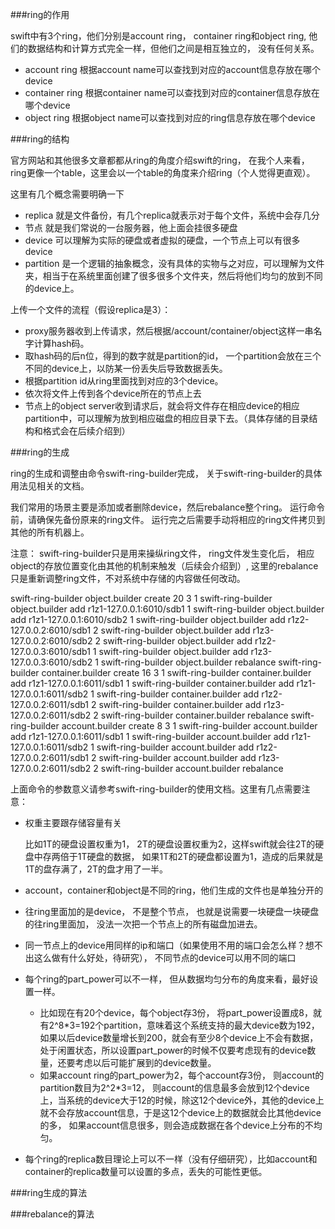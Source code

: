 ###ring的作用

swift中有3个ring，他们分别是account ring， container ring和object ring, 他们的数据结构和计算方式完全一样，但他们之间是相互独立的， 没有任何关系。 

* account ring
    根据account name可以查找到对应的account信息存放在哪个device
* container ring
    根据container name可以查找到对应的container信息存放在哪个device
* object ring
    根据object name可以查找到对应的ring信息存放在哪个device
    
###ring的结构

官方网站和其他很多文章都都从ring的角度介绍swift的ring， 在我个人来看， ring更像一个table，这里会以一个table的角度来介绍ring（个人觉得更直观）。

这里有几个概念需要明确一下

* replica
    就是文件备份，有几个replica就表示对于每个文件，系统中会存几分
* 节点
    就是我们常说的一台服务器，他上面会挂很多硬盘
* device
    可以理解为实际的硬盘或者虚拟的硬盘，一个节点上可以有很多device
* partition
    是一个逻辑的抽象概念，没有具体的实物与之对应，可以理解为文件夹，相当于在系统里面创建了很多很多个文件夹，然后将他们均匀的放到不同的device上。

上传一个文件的流程（假设replica是3）：
* proxy服务器收到上传请求，然后根据/account/container/object这样一串名字计算hash码。
* 取hash码的后n位，得到的数字就是partition的id， 一个partition会放在三个不同的device上，以防某一份丢失后导致数据丢失。
* 根据partition id从ring里面找到对应的3个device。
* 依次将文件上传到各个device所在的节点上去
* 节点上的object server收到请求后，就会将文件存在相应device的相应partition中，可以理解为放到相应磁盘的相应目录下去。（具体存储的目录结构和格式会在后续介绍到）

###ring的生成

ring的生成和调整由命令swift-ring-builder完成， 关于swift-ring-builder的具体用法见相关的文档。

我们常用的场景主要是添加或者删除device，然后rebalance整个ring。 运行命令前，请确保先备份原来的ring文件。 运行完之后需要手动将相应的ring文件拷贝到其他的所有机器上。

注意： swift-ring-builder只是用来操纵ring文件， ring文件发生变化后， 相应object的存放位置变化由其他的机制来触发（后续会介绍到）, 这里的rebalance只是重新调整ring文件，不对系统中存储的内容做任何改动。

swift-ring-builder object.builder create 20 3 1
swift-ring-builder object.builder add r1z1-127.0.0.1:6010/sdb1 1
swift-ring-builder object.builder add r1z1-127.0.0.1:6010/sdb2 1
swift-ring-builder object.builder add r1z2-127.0.0.2:6010/sdb1 2
swift-ring-builder object.builder add r1z3-127.0.0.2:6010/sdb2 2
swift-ring-builder object.builder add r1z2-127.0.0.3:6010/sdb1 1
swift-ring-builder object.builder add r1z3-127.0.0.3:6010/sdb2 1
swift-ring-builder object.builder rebalance
swift-ring-builder container.builder create 16 3 1
swift-ring-builder container.builder add r1z1-127.0.0.1:6011/sdb1 1
swift-ring-builder container.builder add r1z1-127.0.0.1:6011/sdb2 1
swift-ring-builder container.builder add r1z2-127.0.0.2:6011/sdb1 2
swift-ring-builder container.builder add r1z3-127.0.0.2:6011/sdb2 2
swift-ring-builder container.builder rebalance
swift-ring-builder account.builder create 8 3 1
swift-ring-builder account.builder add r1z1-127.0.0.1:6011/sdb1 1
swift-ring-builder account.builder add r1z1-127.0.0.1:6011/sdb2 1
swift-ring-builder account.builder add r1z2-127.0.0.2:6011/sdb1 2
swift-ring-builder account.builder add r1z3-127.0.0.2:6011/sdb2 2
swift-ring-builder account.builder rebalance

上面命令的参数意义请参考swift-ring-builder的使用文档。这里有几点需要注意：

* 权重主要跟存储容量有关

    比如1T的硬盘设置权重为1， 2T的硬盘设置权重为2，这样swift就会往2T的硬盘中存两倍于1T硬盘的数据， 如果1T和2T的硬盘都设置为1，造成的后果就是1T的盘存满了，2T的盘才用了一半。
    
* account，container和object是不同的ring，他们生成的文件也是单独分开的
* 往ring里面加的是device， 不是整个节点， 也就是说需要一块硬盘一块硬盘的往ring里面加， 没法一次把一个节点上的所有磁盘加进去。
* 同一节点上的device用同样的ip和端口（如果使用不用的端口会怎么样？想不出这么做有什么好处，待研究）， 不同节点的device可以用不同的端口
* 每个ring的part_power可以不一样， 但从数据均匀分布的角度来看，最好设置一样。

    * 比如现在有20个device，每个object存3份， 将part_power设置成8，就有2^8*3=192个partition，意味着这个系统支持的最大device数为192， 如果以后device数量增长到200，就会有至少8个device上不会有数据，处于闲置状态，所以设置part_power的时候不仅要考虑现有的device数量，还要考虑以后可能扩展到的device数量。
    * 如果account ring的part_power为2，每个account存3份， 则account的partition数目为2^2*3=12， 则account的信息最多会放到12个device上，当系统的device大于12的时候，除这12个device外，其他的device上就不会存放account信息，于是这12个device上的数据就会比其他device的多， 如果account信息很多，则会造成数据在各个device上分布的不均匀。
    
* 每个ring的replica数目理论上可以不一样（没有仔细研究），比如account和container的replica数量可以设置的多点，丢失的可能性更低。

###ring生成的算法

###rebalance的算法    
    
